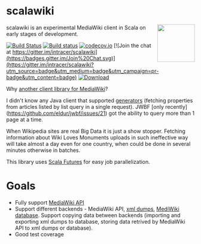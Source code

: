 # scalawiki
<img src="https://github.com/intracer/scalawiki/blob/master/resources/scalawiki.png?raw=true"  align="right" width="100" />
scalawiki is an experimental MediaWiki client in Scala on early stages of development.



[![Build Status](https://travis-ci.org/intracer/scalawiki.svg?branch=master)](https://travis-ci.org/intracer/scalawiki?branch=master)
[![Build status](https://ci.appveyor.com/api/projects/status/21ow3gsesrduiuc6/branch/master?svg=true)](https://ci.appveyor.com/project/intracer/scalawiki/branch/master)
[![codecov.io](http://codecov.io/github/intracer/scalawiki/coverage.svg?branch=master)](http://codecov.io/github/intracer/scalawiki?branch=master)
[![Join the chat at https://gitter.im/intracer/scalawiki](https://badges.gitter.im/Join%20Chat.svg)](https://gitter.im/intracer/scalawiki?utm_source=badge&utm_medium=badge&utm_campaign=pr-badge&utm_content=badge)
[ ![Download](https://api.bintray.com/packages/intracer/maven/scalawiki/images/download.svg) ](https://bintray.com/intracer/maven/scalawiki/_latestVersion)


Why [another client library for MediaWiki](https://www.mediawiki.org/wiki/API:Client_code)?

I didn't know any Java client that supported [generators](https://www.mediawiki.org/wiki/API:Query#Generators) (fetching properties from articles listed by list query in a single request). JWBF [only recently] (https://github.com/eldur/jwbf/issues/21) got the ability to query more than 1 page at a time. 

When Wikipedia sites are real Big Data it is just a show stopper. Fetching information about Wiki Loves Monuments uploads in such ineffective way will take almost a day even for one country, when could be done in several minutes otherwise in batches.

This library uses [Scala Futures](http://docs.scala-lang.org/overviews/core/futures.html) for easy job parallelization.

# Goals
  * Fully support [MediaWiki API](https://www.mediawiki.org/wiki/API:Main_page)
  * Support different backends - MediaWiki API, [xml dumps](https://meta.wikimedia.org/wiki/Data_dumps), [MediWiki database](https://www.mediawiki.org/wiki/Manual:Database_layout). Support copying data between backends (importing and exporting xml dumps to database, storing data retrived by MediaWiki API to xml dumps or database).
  * Good test coverage
